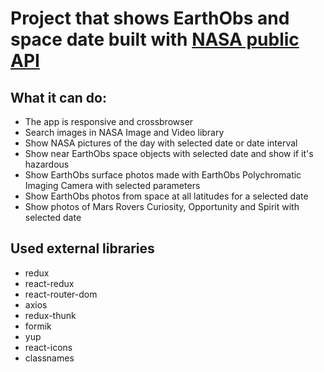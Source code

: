 # Project that shows EarthObs and space date built with [NASA public API](https://api.nasa.gov/)

## What it can do:
- The app is responsive and crossbrowser
- Search images in NASA Image and Video library
- Show NASA pictures of the day with selected date or date interval
- Show near EarthObs space objects with selected date and show if it's hazardous
- Show EarthObs surface photos made with  EarthObs Polychromatic Imaging Camera with selected parameters
- Show EarthObs photos from space at all latitudes for a selected date
- Show photos of Mars Rovers Curiosity, Opportunity and Spirit with selected date

## Used external libraries
- redux
- react-redux
- react-router-dom
- axios
- redux-thunk
- formik
- yup
- react-icons
 - classnames

